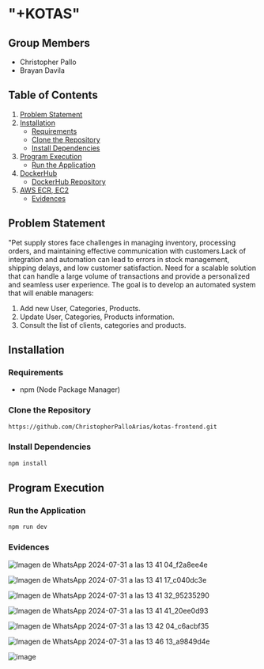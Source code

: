 # "+KOTAS"

## Group Members

- Christopher Pallo
- Brayan Davila

## Table of Contents

1. [Problem Statement](#problem-statement)
2. [Installation](#installation)
   - [Requirements](#requirements)
   - [Clone the Repository](#clone-the-repository)
   - [Install Dependencies](#install-dependencies)
3. [Program Execution](#program-execution)
   - [Run the Application](#run-the-application)
4. [DockerHub](#dockerhub)
   - [DockerHub Repository](#dockerhub-repository)
5. [AWS ECR, EC2](#aws-ecr-ec2)
   - [Evidences](#evidences)

## Problem Statement
"Pet supply stores face challenges in managing inventory, processing orders, and maintaining effective communication with customers.Lack of integration and automation can lead to errors in stock management, shipping delays, and low customer satisfaction. Need for a scalable solution that can handle a large volume of transactions and provide a personalized and seamless user experience. The goal is to develop an automated system that will enable managers:

1.  Add new User, Categories, Products.
2.	Update User, Categories, Products information.
3.	Consult the list of clients, categories and products.

## Installation

### Requirements

- npm (Node Package Manager)

### Clone the Repository

```sh
https://github.com/ChristopherPalloArias/kotas-frontend.git
```

### Install Dependencies
```sh
npm install
```
## Program Execution
### Run the Application
```sh
npm run dev
```

### Evidences
![Imagen de WhatsApp 2024-07-31 a las 13 41 04_f2a8ee4e](https://github.com/user-attachments/assets/aa16452d-58cb-42de-9a2e-f00b21409cc3)

![Imagen de WhatsApp 2024-07-31 a las 13 41 17_c040dc3e](https://github.com/user-attachments/assets/6a4a3c9c-41cb-4430-bee1-d23debae1d47)

![Imagen de WhatsApp 2024-07-31 a las 13 41 32_95235290](https://github.com/user-attachments/assets/84622767-1c83-4d90-8ea3-6f9b980b4222)

![Imagen de WhatsApp 2024-07-31 a las 13 41 41_20ee0d93](https://github.com/user-attachments/assets/f0708b74-15bf-488a-af34-9f3be7c223e0)

![Imagen de WhatsApp 2024-07-31 a las 13 42 04_c6acbf35](https://github.com/user-attachments/assets/d792d634-dcb5-489f-aafa-e6bc084c0a06)

![Imagen de WhatsApp 2024-07-31 a las 13 46 13_a9849d4e](https://github.com/user-attachments/assets/e4b54b1f-c926-441d-867c-7585662553d3)

![image](https://github.com/BrayanBJ27/Frontend-ClientMicroservices/assets/87538474/7e635db6-f553-44ef-8265-e597df6b3d7c)

